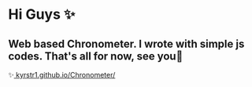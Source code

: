 # Hi Guys ✨
Web based Chronometer. I wrote with simple js codes.
That's all for now, see you👋
-
✨[ kyrstr1.github.io/Chronometer/ ](https://kyrstr1.github.io/Chronometer/)

